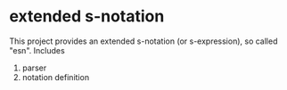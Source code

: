 # extended s-notation

This project provides an extended s-notation (or s-expression), so called "esn". Includes

1. parser
2. notation definition
